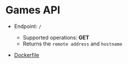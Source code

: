 # Games API

* Endpoint: `/`
    * Supported operations: **GET**
    * Returns the `remote address` and `hostname`

* [Dockerfile](Dockerfile)

